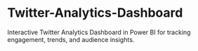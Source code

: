 # Twitter-Analytics-Dashboard
Interactive Twitter Analytics Dashboard in Power BI for tracking engagement, trends, and audience insights.
